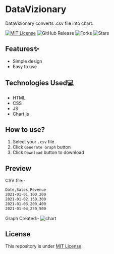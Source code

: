 # DataVizionary
DataVizionary converts .csv file into chart.

[![MIT License](https://img.shields.io/badge/License-MIT-green.svg)](https://github.com/Harshit2012/DataVizionary?tab=MIT-1-ov-file#readme)
![GitHub Release](https://img.shields.io/github/v/release/harshit2012/DataVizionary)
![Forks](https://img.shields.io/github/forks/harshit2012/DataVizionary)
![Stars](https://img.shields.io/github/stars/harshit2012/DataVizionary)

## Features✨
- Simple design
- Easy to use

## Technologies Used💻
- HTML
- CSS
- JS
- Chart.js

## How to use?
1. Select your `.csv` file
2. Click `Generate Graph` button
3. Click `Download` button to download

## Preview
CSV file:-
```bash
Date,Sales,Revenue
2021-01-01,100,200
2021-01-02,150,300
2021-01-03,200,400
2021-01-04,250,500
```
Graph Created:-
![chart](https://github.com/Harshit2012/DataVizionary/assets/105143145/9e3e17fa-d6aa-427f-9156-ede3777e0ad0)

## License
This repository is under [MIT License](https://github.com/Harshit2012/DataVizionary#MIT-1-ov-file)
